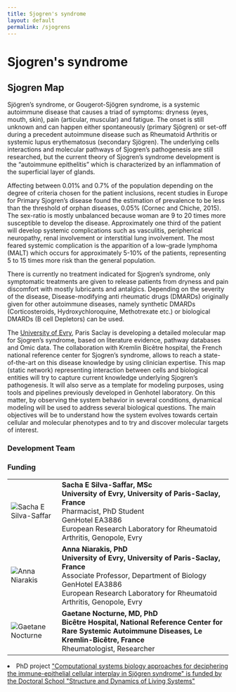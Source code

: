 ```yaml
---
title: Sjogren's syndrome
layout: default
permalink: /sjogrens
---
```


# Sjogren's syndrome
## Sjogren Map

Sjögren’s syndrome, or Gougerot-Sjögren syndrome, is a systemic autoimmune disease that causes a triad of symptoms: dryness (eyes, mouth, skin), pain (articular, muscular) and fatigue. The onset is still unknown and can happen either spontaneously (primary Sjögren) or set-off during a precedent autoimmune disease such as Rheumatoid Arthritis or systemic lupus erythematosus (secondary Sjögren). The underlying cells interactions and molecular pathways of Sjogren’s pathogenesis are still researched, but the current theory of Sjogren’s syndrome development is the “autoimmune epithelitis” which is characterized by an inflammation of the superficial layer of glands.

Affecting between 0.01% and 0.7% of the population depending on the degree of criteria chosen for the patient inclusions, recent studies in Europe for Primary Sjogren’s disease found the estimation of prevalence to be less than the threshold of orphan diseases, 0.05% (Cornec and Chiche, 2015). The sex-ratio is mostly unbalanced because woman are 9 to 20 times more susceptible to develop the disease. Approximately one third of the patient will develop systemic complications such as vasculitis, peripherical neuropathy, renal involvement or interstitial lung involvement. The most feared systemic complication is the apparition of a low-grade lymphoma (MALT) which occurs for approximately 5-10% of the patients, representing 5 to 15 times more risk than the general population. 

There is currently no treatment indicated for Sjogren’s syndrome, only symptomatic treatments are given to release patients from dryness and pain discomfort with mostly lubricants and antalgics. Depending on the severity of the disease, Disease-modifying anti rheumatic drugs (DMARDs) originally given for other autoimmune diseases, namely synthetic DMARDs (Corticosteroids, Hydroxychloroquine, Methotrexate etc.) or biological DMARDs (B cell Depletors) can be used.

The [University of Evry](http://www.univ-evry.fr/en/), Paris Saclay is developing a detailed molecular map for Sjogren’s syndrome, based on literature evidence, pathway databases and Omic data. The collaboration with Kremlin Bicêtre hospital, the French national reference center for Sjogren’s syndrome, allows to reach a state-of-the-art on this disease knowledge by using clinician expertise. This map (static network) representing interaction between cells and biological entities will try to capture current knowledge underlying Sjogren’s pathogenesis. It will also serve as a template for modeling purposes, using tools and pipelines previously developed in Genhotel laboratory. On this matter, by observing the system behavior in several conditions, dynamical modeling will be used to address several biological questions. The main objectives will be to understand how the system evolves towards certain cellular and molecular phenotypes and to try and discover molecular targets of interest.


### Development Team

<table>
<tr>
<td style="width: 100px;"><img src="../images/team/SachaESilvaSaffar.jpg" alt="Sacha E Silva-Saffar" /></td>
<td><strong>Sacha E Silva-Saffar, MSc</strong><br />
<strong>University of Evry, University of Paris-Saclay, France</strong><br />Pharmacist, PhD Student
<br />GenHotel EA3886
<br />European Research Laboratory for Rheumatoid Arthritis, Genopole, Evry
</tr>
<tr>
<td><img src="../images/team/AnnaNiarakis.jpg" alt="Anna Niarakis" /></td>
<td><strong>Anna Niarakis, PhD</strong><br />
<strong>University of Evry, University of Paris-Saclay, France</strong><br />Associate Professor, Department of Biology
<br />GenHotel EA3886
<br />European Research Laboratory for Rheumatoid Arthritis, Genopole, Evry 
</tr>
<tr>
<td><img src="../images/team/GaetaneNocturne.jpg" alt="Gaetane Nocturne" /></td>
<td><strong>Gaetane Nocturne, MD, PhD</strong><br />
<strong> Bicêtre Hospital, National Reference Center for Rare Systemic Autoimmune Diseases, Le Kremlin-Bicêtre, France</strong><br />Rheumatologist, Researcher
</td>
 </tr>


### Funding

<table>
<tr> 
<li>PhD project <a href=" https://theses.fr/s348622" target="_blank">"Computational systems biology approaches for deciphering the immune-epithelial cellular interplay in Sjögren syndrome" is funded by the Doctoral School "Structure and Dynamics of Living Systems"</a></li> 
</tr>
</table>

